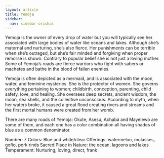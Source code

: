 ```yaml
---
layout: article
title: Yemoja
sidebar:
  nav: sidebar-orishas
---
```


Yemoja is the owner of every drop of water but you will typically see her associated with large bodies of water  like oceans and lakes.  Although she’s maternal and nurturing, she’s also fierce. Her punishments can be terrible when she’s outraged, but she’s fair minded and forgiving when proper remorse is shown. Contrary to popular belief she is not just a loving mother. Some of Yemoja’s roads are fierce warriors who fight with sabers or machetes and bathe in the blood of fallen enemies.

Yemoja is often depicted as a mermaid, and is associated with the moon, water, and feminine mysteries. She is the protector of women. She governs everything pertaining to women; childbirth, conception, parenting, child safety, love, and healing. She oversees deep secrets, ancient wisdom, the moon, sea shells, and the collective unconscious. According to myth, when her waters broke, it caused a great flood creating rivers and streams and the first mortal humans were created from her womb.

There are many roads of Yemoja: Okute, Asesú, Achabá and Mayelewo are some of them, and each one has a color combination all having shades of blue as a common denominator.

 
Number: 7
Colors: Blue and white/clear
Offerings: watermelon, molasses, gofio, pork rinds
Sacred Place in Nature: the ocean, lagoons and lakes
Temperament: Nurturing, loving, direct, frank
